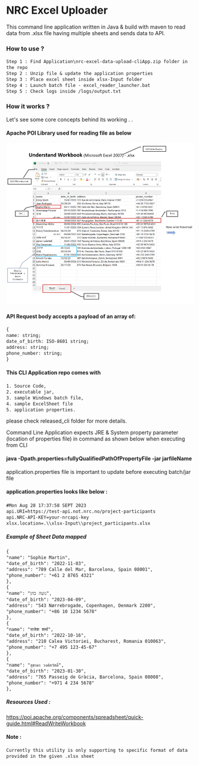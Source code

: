 # NRC Excel Uploader
This command line application written in Java & build with maven to 
read data from .xlsx file having multiple sheets and sends data to API.

### How to use ?
    Step 1 : Find Application\nrc-excel-data-upload-cliApp.zip folder in the repo
    Step 2 : Unzip file & update the application properties 
    Step 3 : Place excel sheet inside xlsx-Input folder
    Step 4 : Launch batch file - excel_reader_launcher.bat
    Step 5 : Check logs inside /logs/output.txt


### How it works ?
 Let's see some core concepts behind its working . .  
#### Apache POI Library used for reading file as below
![img_1.png](img_1.png)

#### API Request body accepts a payload of an array of:
    {
    name: string;
    date_of_birth: ISO-8601 string;
    address: string;
    phone_number: string;
    }
#### This CLI Application repo comes with 
    1. Source Code,
    2. executable jar,
    3. sample Windows batch file,
    4. sample ExcelSheet file 
    5. application properties.
please check released_cli folder for more details.

Command Line Application expects JRE & System property parameter (location of properties file) in command 
as shown below when executing from CLI
#### java -Dpath.properties=fullyQualifiedPathOfPropertyFile -jar jarfileName

application.properties file is important to update before executing batch/jar file

#### application.properties looks like below :
#### 
    #Mon Aug 28 17:37:58 SEPT 2023
    api.URI=https://test-api.not.nrc.no/project-participants
    api.NRC-API-KEY=your-nrcapi-key
    xlsx.location=.\\xlsx-Input\\project_participants.xlsx

##### Example of Sheet Data mapped
    {
    "name": "Sophie Martin",
    "date_of_birth": "2022-11-03",
    "address": "789 Calle del Mar, Barcelona, Spain 08001",
    "phone_number": "+61 2 8765 4321"
    },
    {
    "name": "נועה כהן",
    "date_of_birth": "2023-04-09",
    "address": "543 Nørrebrogade, Copenhagen, Denmark 2200",
    "phone_number": "+86 10 1234 5678"
    },
    {
    "name": "राजेश शर्मा",
    "date_of_birth": "2022-10-16",
    "address": "210 Calea Victoriei, Bucharest, Romania 010063",
    "phone_number": "+7 495 123-45-67"
    },
    {
    "name": "สุชาดา วงศ์สวัสดิ์",
    "date_of_birth": "2023-01-30",
    "address": "765 Passeig de Gràcia, Barcelona, Spain 08008",
    "phone_number": "+971 4 234 5678"
    },



##### Resources Used :
https://poi.apache.org/components/spreadsheet/quick-guide.html#ReadWriteWorkbook

#### Note :
    Currently this utility is only supporting to specific format of data provided in the given .xlsx sheet